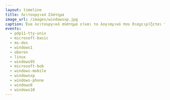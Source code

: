 ```yaml
---
layout: timeline 
title: Λειτουργικό Σύστημα
image_url: /images/windowsxp.jpg
caption: Ένα λειτουργικό σύστημα είναι το λογισμικό που διαχειρίζεται τους πόρους ενός συστήματος υπολογιστή και παρέχει μια πλατφόρμα για να τρέχει άλλο λογισμικό πάνω από αυτό. Εκτελεί βασικές λειτουργίες όπως διαχείριση μνήμης, προγραμματισμός εργασιών, χειρισμός λειτουργιών εισόδου/εξόδου και παροχή διεπαφής χρήστη.
events:
  - pdp11-tty-unix 
  - microsoft-basic 
  - ms-dos 
  - windows1 
  - oberon 
  - linux 
  - windows95 
  - microsoft-bob 
  - windows-mobile 
  - windowsxp 
  - windows-phone 
  - windows8 
  - windows10 
---
```


